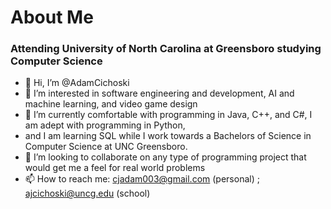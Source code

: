 <h1> 
  About Me
</h1>
<h3> 
  Attending University of North Carolina at Greensboro studying Computer Science
</h3>

- 👋 Hi, I’m @AdamCichoski
- 👀 I’m interested in software engineering and development, AI and machine learning, and video game design
- 🌱 I’m currently comfortable with programming in Java, C++, and C#, I am adept with programming in Python,
- and I am learning SQL while I work towards a Bachelors of Science in Computer Science at UNC Greensboro. 
- 💞️ I’m looking to collaborate on any type of programming project that would get me a feel for real world problems
- 📫 How to reach me: cjadam003@gmail.com (personal) ; ajcichoski@uncg.edu (school)

<!---
AdamCichoski/AdamCichoski is a ✨ special ✨ repository because its `README.md` (this file) appears on your GitHub profile.
You can click the Preview link to take a look at your changes.
--->
